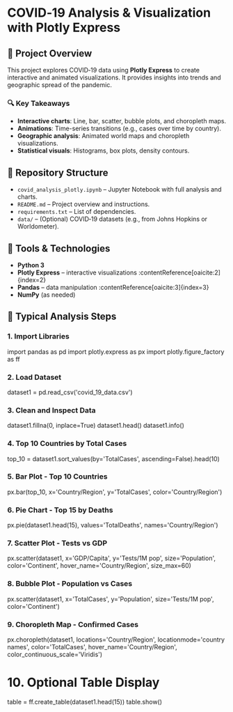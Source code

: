 # COVID‑19 Analysis & Visualization with Plotly Express

## 🚀 Project Overview
This project explores COVID‑19 data using **Plotly Express** to create interactive and animated visualizations. It provides insights into trends and geographic spread of the pandemic.

### 🔍 Key Takeaways
- **Interactive charts**: Line, bar, scatter, bubble plots, and choropleth maps.
- **Animations**: Time-series transitions (e.g., cases over time by country).
- **Geographic analysis**: Animated world maps and choropleth visualizations.
- **Statistical visuals**: Histograms, box plots, density contours.

## 📁 Repository Structure
- `covid_analysis_plotly.ipynb` – Jupyter Notebook with full analysis and charts.
- `README.md` – Project overview and instructions.
- `requirements.txt` – List of dependencies.
- `data/` – (Optional) COVID‑19 datasets (e.g., from Johns Hopkins or Worldometer).

## 🧰 Tools & Technologies
- **Python 3**
- **Plotly Express** – interactive visualizations :contentReference[oaicite:2]{index=2}
- **Pandas** – data manipulation :contentReference[oaicite:3]{index=3}
- **NumPy** (as needed)

## 📝 Typical Analysis Steps
### 1. Import Libraries
import pandas as pd
import plotly.express as px
import plotly.figure_factory as ff

### 2. Load Dataset
dataset1 = pd.read_csv('covid_19_data.csv')

### 3. Clean and Inspect Data
dataset1.fillna(0, inplace=True)
dataset1.head()
dataset1.info()

### 4. Top 10 Countries by Total Cases
top_10 = dataset1.sort_values(by='TotalCases', ascending=False).head(10)

### 5. Bar Plot - Top 10 Countries
px.bar(top_10, x='Country/Region', y='TotalCases', color='Country/Region')

### 6. Pie Chart - Top 15 by Deaths
px.pie(dataset1.head(15), values='TotalDeaths', names='Country/Region')

### 7. Scatter Plot - Tests vs GDP
px.scatter(dataset1, x='GDP/Capita', y='Tests/1M pop',
           size='Population', color='Continent',
           hover_name='Country/Region', size_max=60)

### 8. Bubble Plot - Population vs Cases
px.scatter(dataset1, x='TotalCases', y='Population',
           size='Tests/1M pop', color='Continent')

### 9. Choropleth Map - Confirmed Cases
px.choropleth(dataset1,
              locations='Country/Region',
              locationmode='country names',
              color='TotalCases',
              hover_name='Country/Region',
              color_continuous_scale='Viridis')

# 10. Optional Table Display
table = ff.create_table(dataset1.head(15))
table.show()


